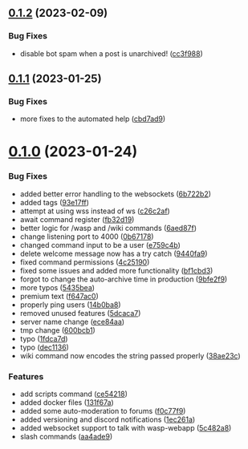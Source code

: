 ## [0.1.2](https://github.com/Torwent/wasp-discord/compare/v0.1.1...v0.1.2) (2023-02-09)


### Bug Fixes

* disable bot spam when a post is unarchived! ([cc3f988](https://github.com/Torwent/wasp-discord/commit/cc3f988078a741e57ba638727d10cd432fe119bf))



## [0.1.1](https://github.com/Torwent/wasp-discord/compare/v0.1.0...v0.1.1) (2023-01-25)


### Bug Fixes

* more fixes to the automated help ([cbd7ad9](https://github.com/Torwent/wasp-discord/commit/cbd7ad9a4c0a1ef08d72395ea28d9126402d06be))



# [0.1.0](https://github.com/Torwent/wasp-discord/compare/f647ac0a01d69a145ade8bf0ace0a1b9144d795b...v0.1.0) (2023-01-24)


### Bug Fixes

* added better error handling to the websockets ([6b722b2](https://github.com/Torwent/wasp-discord/commit/6b722b23925d0338197e4521febc32c6ea2a67ee))
* added tags ([93e17ff](https://github.com/Torwent/wasp-discord/commit/93e17ffaa7b130d490afc61aecf6e4da58ebc4f5))
* attempt at using wss instead of ws ([c26c2af](https://github.com/Torwent/wasp-discord/commit/c26c2af399a61fa40e3c9de92f697d05cb7cc8f1))
* await command register ([fb32d19](https://github.com/Torwent/wasp-discord/commit/fb32d19b83cc42897303576d1bdb3256bf2b8228))
* better logic for /wasp and /wiki commands ([6aed87f](https://github.com/Torwent/wasp-discord/commit/6aed87f8b4acf52b76b290b9facd3ddd8fb375d2))
* change listening port to 4000 ([0b67178](https://github.com/Torwent/wasp-discord/commit/0b67178976face1031ca907fc5e3810b194787a4))
* changed command input to be a user ([e759c4b](https://github.com/Torwent/wasp-discord/commit/e759c4bee0c400970d0135e2ac6249810fad733e))
* delete welcome message now has a try catch ([9440fa9](https://github.com/Torwent/wasp-discord/commit/9440fa9dbbf658402e05e59cd27938339c713b7f))
* fixed command permissions ([4c25190](https://github.com/Torwent/wasp-discord/commit/4c251902023d6a236de434ffacc6987d69cbf869))
* fixed some issues and added more functionality ([bf1cbd3](https://github.com/Torwent/wasp-discord/commit/bf1cbd388c39e1845199b48769b92286d6ae4159))
* forgot to change the auto-archive time in production ([9bfe2f9](https://github.com/Torwent/wasp-discord/commit/9bfe2f98b5d7a897ae4a4c1599beeddfbc879af6))
* more typos ([5435bea](https://github.com/Torwent/wasp-discord/commit/5435beafa6c53fc2e4b51faae792a8f3283b8571))
* premium text ([f647ac0](https://github.com/Torwent/wasp-discord/commit/f647ac0a01d69a145ade8bf0ace0a1b9144d795b))
* properly ping users ([14b0ba8](https://github.com/Torwent/wasp-discord/commit/14b0ba838a38f4f257bf3f66cbbc20adf83c0a1d))
* removed unused features ([5dcaca7](https://github.com/Torwent/wasp-discord/commit/5dcaca7fadfb6eebec040489dd7083c484c78f4c))
* server name change ([ece84aa](https://github.com/Torwent/wasp-discord/commit/ece84aafdbed89e5552371a3d15e6132ee73fc55))
* tmp change ([600bcb1](https://github.com/Torwent/wasp-discord/commit/600bcb1fa21ac12fe4413bd64f8bb6b5988883cf))
* typo ([1fdca7d](https://github.com/Torwent/wasp-discord/commit/1fdca7d8d8179e55093c6e3af1ffa224f02ba907))
* typo ([dec1136](https://github.com/Torwent/wasp-discord/commit/dec1136feed36ed3c867e06537b804e7536c3c8f))
* wiki command now encodes the string passed properly ([38ae23c](https://github.com/Torwent/wasp-discord/commit/38ae23cc006bd256166568ab70d9cfd8989834a1))


### Features

* add scripts command ([ce54218](https://github.com/Torwent/wasp-discord/commit/ce5421895d653e66cf33408d55751ab9091ad7be))
* added docker files ([131f67a](https://github.com/Torwent/wasp-discord/commit/131f67afbe193404d88874c261d1d90aa243560e))
* added some auto-moderation to forums ([f0c77f9](https://github.com/Torwent/wasp-discord/commit/f0c77f9feb0f75803ba418f2d567c60aeaf4749a))
* added versioning and discord notifications ([1ec261a](https://github.com/Torwent/wasp-discord/commit/1ec261aa6b5f2dcdd1003fd997da6341048206ff))
* added websocket support to talk with wasp-webapp ([5c482a8](https://github.com/Torwent/wasp-discord/commit/5c482a80748f4926d1ced06a9887a2e0dc9230c4))
* slash commands ([aa4ade9](https://github.com/Torwent/wasp-discord/commit/aa4ade973c5daf6d70f024b54481df0b31c42f88))



